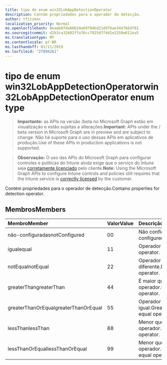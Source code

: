 ```yaml
---
title: tipo de enum win32LobAppDetectionOperator
description: Contém propriedades para o operador de detecção.
author: tfitzmac
localization_priority: Normal
ms.openlocfilehash: 0eaeb6fde80b24e69794bd21d976ae3447b6df81
ms.sourcegitcommit: d2b3ca32602ffa76cc7925d7f4d1e2258e611ea5
ms.translationtype: MT
ms.contentlocale: pt-BR
ms.lasthandoff: 01/11/2019
ms.locfileid: "27894261"
---
```

# <a name="win32lobappdetectionoperator-enum-type"></a><span data-ttu-id="cf3fe-103">tipo de enum win32LobAppDetectionOperator</span><span class="sxs-lookup"><span data-stu-id="cf3fe-103">win32LobAppDetectionOperator enum type</span></span>

> <span data-ttu-id="cf3fe-104">**Importante:** as APIs na versão /beta no Microsoft Graph estão em visualização e estão sujeitas a alterações.</span><span class="sxs-lookup"><span data-stu-id="cf3fe-104">**Important:** APIs under the / beta version in Microsoft Graph are in preview and are subject to change.</span></span> <span data-ttu-id="cf3fe-105">Não há suporte para o uso dessas APIs em aplicativos de produção.</span><span class="sxs-lookup"><span data-stu-id="cf3fe-105">Use of these APIs in production applications is not supported.</span></span>

> <span data-ttu-id="cf3fe-106">**Observação:** O uso das APIs do Microsoft Graph para configurar controles e políticas do Intune ainda exige que o serviço do Intune seja [corretamente licenciado](https://go.microsoft.com/fwlink/?linkid=839381) pelo cliente.</span><span class="sxs-lookup"><span data-stu-id="cf3fe-106">**Note:** Using the Microsoft Graph APIs to configure Intune controls and policies still requires that the Intune service is [correctly licensed](https://go.microsoft.com/fwlink/?linkid=839381) by the customer.</span></span>

<span data-ttu-id="cf3fe-107">Contém propriedades para o operador de detecção.</span><span class="sxs-lookup"><span data-stu-id="cf3fe-107">Contains properties for detection operator.</span></span>
## <a name="members"></a><span data-ttu-id="cf3fe-108">Membros</span><span class="sxs-lookup"><span data-stu-id="cf3fe-108">Members</span></span>
|<span data-ttu-id="cf3fe-109">Membro</span><span class="sxs-lookup"><span data-stu-id="cf3fe-109">Member</span></span>|<span data-ttu-id="cf3fe-110">Valor</span><span class="sxs-lookup"><span data-stu-id="cf3fe-110">Value</span></span>|<span data-ttu-id="cf3fe-111">Descrição</span><span class="sxs-lookup"><span data-stu-id="cf3fe-111">Description</span></span>|
|:---|:---|:---|
|<span data-ttu-id="cf3fe-112">não-configuradas</span><span class="sxs-lookup"><span data-stu-id="cf3fe-112">notConfigured</span></span>|<span data-ttu-id="cf3fe-113">0</span><span class="sxs-lookup"><span data-stu-id="cf3fe-113">0</span></span>|<span data-ttu-id="cf3fe-114">Não configurado.</span><span class="sxs-lookup"><span data-stu-id="cf3fe-114">Not configured.</span></span>|
|<span data-ttu-id="cf3fe-115">igual</span><span class="sxs-lookup"><span data-stu-id="cf3fe-115">equal</span></span>|<span data-ttu-id="cf3fe-116">1</span><span class="sxs-lookup"><span data-stu-id="cf3fe-116">1</span></span>|<span data-ttu-id="cf3fe-117">Operador igual.</span><span class="sxs-lookup"><span data-stu-id="cf3fe-117">Equal operator.</span></span>|
|<span data-ttu-id="cf3fe-118">notEqual</span><span class="sxs-lookup"><span data-stu-id="cf3fe-118">notEqual</span></span>|<span data-ttu-id="cf3fe-119">2</span><span class="sxs-lookup"><span data-stu-id="cf3fe-119">2</span></span>|<span data-ttu-id="cf3fe-120">Operador diferente.</span><span class="sxs-lookup"><span data-stu-id="cf3fe-120">Not equal operator.</span></span>|
|<span data-ttu-id="cf3fe-121">greaterThan</span><span class="sxs-lookup"><span data-stu-id="cf3fe-121">greaterThan</span></span>|<span data-ttu-id="cf3fe-122">4</span><span class="sxs-lookup"><span data-stu-id="cf3fe-122">4</span></span>|<span data-ttu-id="cf3fe-123">É maior que o operador.</span><span class="sxs-lookup"><span data-stu-id="cf3fe-123">Greater than operator.</span></span>|
|<span data-ttu-id="cf3fe-124">greaterThanOrEqual</span><span class="sxs-lookup"><span data-stu-id="cf3fe-124">greaterThanOrEqual</span></span>|<span data-ttu-id="cf3fe-125">5</span><span class="sxs-lookup"><span data-stu-id="cf3fe-125">5</span></span>|<span data-ttu-id="cf3fe-126">Operador maior ou igual.</span><span class="sxs-lookup"><span data-stu-id="cf3fe-126">Greater than or equal operator.</span></span>|
|<span data-ttu-id="cf3fe-127">lessThan</span><span class="sxs-lookup"><span data-stu-id="cf3fe-127">lessThan</span></span>|<span data-ttu-id="cf3fe-128">8</span><span class="sxs-lookup"><span data-stu-id="cf3fe-128">8</span></span>|<span data-ttu-id="cf3fe-129">Menor que o operador.</span><span class="sxs-lookup"><span data-stu-id="cf3fe-129">Less than operator.</span></span>|
|<span data-ttu-id="cf3fe-130">lessThanOrEqual</span><span class="sxs-lookup"><span data-stu-id="cf3fe-130">lessThanOrEqual</span></span>|<span data-ttu-id="cf3fe-131">9</span><span class="sxs-lookup"><span data-stu-id="cf3fe-131">9</span></span>|<span data-ttu-id="cf3fe-132">Menor que ou igual operador.</span><span class="sxs-lookup"><span data-stu-id="cf3fe-132">Less than or equal operator.</span></span>|





